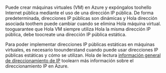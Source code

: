 Puede crear máquinas virtuales (VM) en Azure y expóngalos toohello Internet pública mediante el uso de una dirección IP pública. De forma predeterminada, direcciones IP públicas son dinámicas y Hola dirección asociada toothem puede cambiar cuando se elimina Hola máquina virtual. tooguarantee que Hola VM siempre utiliza Hola la misma dirección IP pública, debe toocreate una dirección IP pública estática. 

Para poder implementar direcciones IP públicas estáticas en máquinas virtuales, es necesario toounderstand cuando puede usar direcciones IP públicas estáticas y cómo se utilizan. Hola de lectura [información general de direccionamiento de IP](../articles/virtual-network/virtual-network-ip-addresses-overview-arm.md) toolearn más información sobre el direccionamiento IP en Azure.


